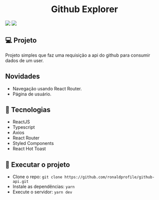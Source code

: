 <h1 align="center">Github Explorer</h1>

<img src="https://ik.imagekit.io/gczsuhmv3/githubapi.png?ik-sdk-version=javascript-1.4.3&updatedAt=1643480005158" />
<img src="https://ik.imagekit.io/gczsuhmv3/pageuser.png?ik-sdk-version=javascript-1.4.3&updatedAt=1643586795318"/>

## 💻 Projeto

Projeto simples que faz uma requisição a api do github para consumir dados de um user.

## Novidades

- Navegação usando React Router.
- Página de usuário.

## 💜 Tecnologias

- ReactJS
- Typescript
- Axios
- React Router
- Styled Components
- React Hot Toast

## 🚀 Executar o projeto

- Clone o repo: `git clone https://github.com/ronaldprofile/github-api.git`
- Instale as dependências: `yarn`
- Execute o servidor: `yarn dev`
